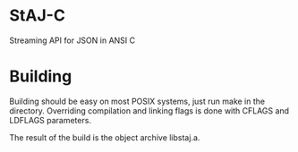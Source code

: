 StAJ-C
======

Streaming API for JSON in ANSI C

Building
========

Building should be easy on most POSIX systems, just run make in the directory. 
Overriding compilation and linking flags is done with CFLAGS and LDFLAGS parameters.

The result of the build is the object archive libstaj.a.


